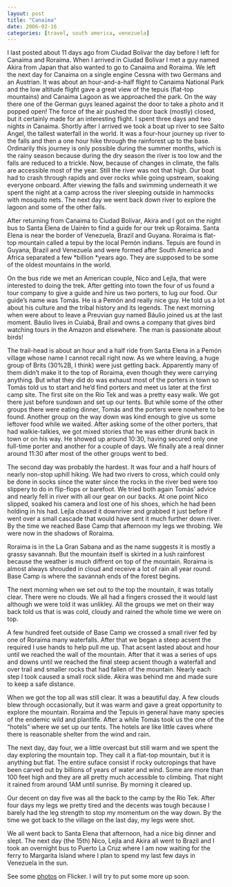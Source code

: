 ```yaml
---
layout: post
title: "Canaima"
date: 2006-02-16
categories: [travel, south america, venezuela]
---
```

I last posted about 11 days ago from Ciudad Bolívar the day before I left for Canaima and Roraima. When I arrived in Ciudad Bolívar I met a guy named Akira from Japan that also wanted to go to Canaima and Roraima. We left the next day for Canaima on a single engine Cessna with two Germans and an Austrian. It was about an hour-and-a-half flight to Canaima National Park and the low altitude flight gave a great view of the tepuis (flat-top mountains) and Canaima Lagoon as we approached the park. On the way there one of the German guys leaned against the door to take a photo and it popped open! The force of the air pushed the door back (mostly) closed, but it certainly made for an interesting flight. I spent three days and two nights in Canaima. Shortly after I arrived we took a boat up river to see Salto Angel, the tallest waterfall in the world. It was a four-hour journey up river to the falls and then a one hour hike through the rainforest up to the base. Ordinarily this journey is only possible during the summer months, which is the rainy season because during the dry season the river is too low and the falls are reduced to a trickle. Now, because of changes in climate, the falls are accessible most of the year. Still the river was not that high. Our boat had to crash through rapids and over rocks while going upstream, soaking everyone onboard. After viewing the falls and swimming underneath it we spent the night at a camp across the river sleeping outside in hammocks with mosquito nets. The next day we went back down river to explore the lagoon and some of the other falls.

After returning from Canaima to Ciudad Bolívar, Akira and I got on the night bus to Santa Elena de Uairén to find a guide for our trek up Roraima. Santa Elena is near the border of Venezuela, Brazil and Guyana. Roraima is flat-top mountain called a tepui by the local Pemón indians. Tepuis are found in Guyana, Brazil and Venezuela and were formed after South America and Africa separated a few *billion *years ago. They are supposed to be some of the oldest mountains in the world.

On the bus ride we met an American couple, Nico and Lejla, that were interested to doing the trek. After getting into town the four of us found a tour company to give a guide and hire us two porters, to lug our food. Our guide’s name was Tomás. He is a Pemón and really nice guy. He told us a lot about his culture and the tribal history and its legends. The next morning when were about to leave a Preuvian guy named Báulio joined us at the last moment. Báulio lives in Cuiabá, Brail and owns a company that gives bird watching tours in the Amazon and elsewhere. The man is passionate about birds!

The trail-head is about an hour and a half ride from Santa Elena in a Pemón village whose name I cannot recall right now. As we where leaving, a huge group of Brits (30%2B, I think) were just getting back. Apparently many of them didn’t make it to the top of Roraima, even though they were carrying anything. But what they did do was exhaust most of the porters in town so Tomás told us to start and he’d find porters and meet us later at the first camp site. The first site on the Río Tek and was a pretty easy walk. We got there just before sundown and set up our tents. But while some of the other groups there were eating dinner, Tomás and the porters were nowhere to be found. Another group on the way down was kind enough to give us some leftover food while we waited. After asking some of the other porters, that had walkie-talkies, we got mixed stories that he was either drunk back in town or on his way. He showed up around 10:30, having secured only one full-time porter and another for a couple of days. We finally ate a real dinner around 11:30 after most of the other groups went to bed.

The second day was probably the hardest. It was four and a half hours of nearly non-stop uphill hiking. We had two rivers to cross, which could only be done in socks since the water since the rocks in the river bed were too slippery to do in flip-flops or barefoot. We tried both again Tomás’ advice and nearly fell in river with all our gear on our backs. At one point Nico slipped, soaked his camera and lost one of his shoes, which he had been holding in his had. Lejla chased it downriver and grabbed it just before if went over a small cascade that would have sent it much further down river. By the time we reached Base Camp that afternoon my legs we throbing. We were now in the shadows of Roraima.

Roraima is in the La Gran Sabana and as the name suggests it is mostly a grassy savannah. But the mountain itself is skirted in a lush rainforest because the weather is much diffrent on top of the mountain. Roraima is almost always shrouded in cloud and receive a lot of rain all year round. Base Camp is where the savannah ends of the forest begins.

The next morning when we set out to the top the mountain, it was totally clear. There were no clouds. We all had a fingers crossed the it would last although we were told it was unlikley. All the groups we met on their way back told us that is was cold, cloudy and rained the whole time we were on top.

A few hundred feet outside of Base Camp we crossed a small river fed by one of Roraima many waterfalls. After that we began a steep acsent the required I use hands to help pull me up. That acsent lasted about and hour until we reached the wall of the mountain. After that it was a series of ups and downs until we reached the final steep acsent though a waterfall and over trail and smaller rocks that had fallen of the mountain. Nearly each step I took caused a small rock slide. Akira was behind me and made sure to keep a safe distance.

When we got the top all was still clear. It was a beautiful day. A few clouds blew through occasionally, but it was warm and gave a great opportunity to explore the mountain. Roraima and the Tepuis in general have many species of the endemic wild and plantlife. After a while Tomás took us the one of the “hotels” where we set up our tents. The hotels are like little caves where there is reasonable shelter from the wind and rain.

The next day, day four, we a little overcast but still warm and we spent the day exploring the mountain top. They call it a flat-top mountain, but it is anything but flat. The entire suface consist if rocky outcropings that have been carved out by billions of years of water and wind. Some are more than 100 feet high and they are all pretty much accessible to climbing. That night it rained from around 1AM until sunrise. By morning it cleared up.

Our decent on day five was all the back to the camp by the Río Tek. After four days my legs we pretty tired and the decents was tough because I barely had the leg strength to stop my momentum on the way down. By the time we got back to the village on the last day, my legs were shot.

We all went back to Santa Elena that afternoon, had a nice big dinner and slept. The next day (the 15th) Nico, Lejla and Akira all went to Brazil and I took an overnight bus to Puerto La Cruz where I am now waiting for the ferry to Margarita Island where I plan to spend my last few days in Venezuela in the sun.

See some [photos][29] on Flicker. I will try to put some more up soon.

[29]: http://www.flickr.com/photos/toddsiegel/

